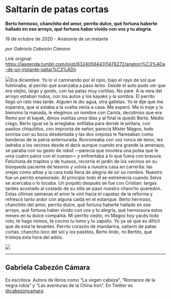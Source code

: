# Saltarín de patas cortas

**Berto hermoso, chanchito del amor, perrito dulce, qué fortuna haberte hallado en ese arroyo, qué fortuna haber vivido con vos y tu alegría.**

19 de octubre de 2020 - Anatomía de un instante

_por Gabriela Cabezón Cámara_

Link original: https://laagenda.tumblr.com/post/632405644311478272/anatom%C3%ADa-de-un-instante-saltar%C3%ADn

![](https://64.media.tumblr.com/eeedbae00207cc5ab422b55b6b3ca513/8d2b60cdfb3bec7a-0e/s500x750/f65e7243ca6b5bfbb5631d43c3f2f7699ba72a0b.jpg)Era diciembre. Yo lo vi caminando por el
ripio, bajo el rayo de sol que fulminaba, al perrito que avanzaba a paso lento.
Desde el auto pude ver que era viejito, largo y gordo, con las patas muy
cortitas. No paré. A la vera del arroyo estaban todos, con los autos y los
kayaks y la sombra. El perrito llegó un rato más tarde. Alguien le dio agua,
otra galletas. Yo le dije que me esperara, que si estaba a la vuelta venía a
casa. Me esperó. Me lo traje y lo bienvino la manada, le elegimos un nombre con
Carola, decidimos que era Remo por el kayak, dimos vueltas unos días y al final
le quedó Berto. Medio ciego, Berto igual se la arreglaba: enfilaba para donde
le pintara, con pasitos chiquititos, con impronta de señor, parecía Míster
Magoo, todo sonrisa con su boca desdentada y las dos orejotas le flameaban como
banderas de la patria enternurada. Ronroneaba con voz ronca de tenor, les
ladraba a los vecinos desde el deck aunque cuando era grande la amenaza, se
paraba con su gesto de robot —parecía que moviera una polea que le unía cuatro
palos con el cuerpo— y enfrentaba a lo que fuera con bravura. Fetichista de
trapitos y de huesos, recorría el jardín de los vecinos en su búsqueda paciente
de tesoros y volvía a nuestra casa en carrerita: las orejas como alitas y la cara
toda llena de alegría de oir su nombre. Nuestro fue un perrito enamorado. Al
principio todo él se estremecía cuando Selva se acercaba o lo tocaba. Un
poquito después se fue con Cristian: largas tardes acostado al costado de su
silla se pasó nuestro chancho queredón. Estas últimas semanas el amor le viró
hacia el capataz de la reforma y refrescó tanto ardor con alguna caída en el
estanque. Berto hermoso, chanchito del amor, perrito dulce, qué fortuna haberte
hallado en ese arroyo, qué fortuna haber vivido con vos y tu alegría, qué
hermosura estos meses en tu dulce compañía. Mi perrito viejito, mi Magoo hoy
yacés todo roto, te hago mimos, te cocino tu lomo y tu zapallo. Yo ya sé que es
difícil que de esta te levantes. Perrito corazón de mandarina, saltarín de
patas cortas, chancho loco del sol y los pastitos, Berto lindo, mi Bertito, qué
tristeza esta hora del adiós.

![](https://64.media.tumblr.com/eeedbae00207cc5ab422b55b6b3ca513/8d2b60cdfb3bec7a-0e/s500x750/f65e7243ca6b5bfbb5631d43c3f2f7699ba72a0b.jpg)

---

Gabriela Cabezón Cámara
-----------------------

 Es escritora. Autora de libros como “La virgen cabeza”, “Romance de la negra rubia” y “Las aventuras de la China Iron”. En Twitter es [@cabezoncamara](https://twitter.com/cabezoncamara) 

